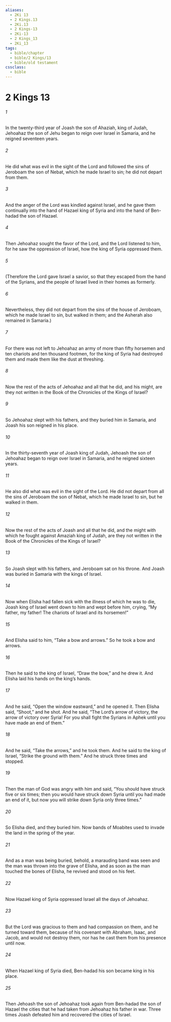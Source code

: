 ```yaml
---
aliases:
  - 2Ki 13
  - 2 Kings.13
  - 2Ki.13
  - 2 Kings-13
  - 2Ki-13
  - 2 Kings_13
  - 2Ki_13
tags:
  - bible/chapter
  - bible/2 Kings/13
  - bible/old testament
cssclass:
  - bible
---
```


# 2 Kings 13

###### 1
In the twenty-third year of Joash the son of Ahaziah, king of Judah, Jehoahaz the son of Jehu began to reign over Israel in Samaria, and he reigned seventeen years.
###### 2
He did what was evil in the sight of the Lord and followed the sins of Jeroboam the son of Nebat, which he made Israel to sin; he did not depart from them.
###### 3
And the anger of the Lord was kindled against Israel, and he gave them continually into the hand of Hazael king of Syria and into the hand of Ben-hadad the son of Hazael.
###### 4
Then Jehoahaz sought the favor of the Lord, and the Lord listened to him, for he saw the oppression of Israel, how the king of Syria oppressed them.
###### 5
(Therefore the Lord gave Israel a savior, so that they escaped from the hand of the Syrians, and the people of Israel lived in their homes as formerly.
###### 6
Nevertheless, they did not depart from the sins of the house of Jeroboam, which he made Israel to sin, but walked in them; and the Asherah also remained in Samaria.)
###### 7
For there was not left to Jehoahaz an army of more than fifty horsemen and ten chariots and ten thousand footmen, for the king of Syria had destroyed them and made them like the dust at threshing.
###### 8
Now the rest of the acts of Jehoahaz and all that he did, and his might, are they not written in the Book of the Chronicles of the Kings of Israel?
###### 9
So Jehoahaz slept with his fathers, and they buried him in Samaria, and Joash his son reigned in his place.
###### 10
In the thirty-seventh year of Joash king of Judah, Jehoash the son of Jehoahaz began to reign over Israel in Samaria, and he reigned sixteen years.
###### 11
He also did what was evil in the sight of the Lord. He did not depart from all the sins of Jeroboam the son of Nebat, which he made Israel to sin, but he walked in them.
###### 12
Now the rest of the acts of Joash and all that he did, and the might with which he fought against Amaziah king of Judah, are they not written in the Book of the Chronicles of the Kings of Israel?
###### 13
So Joash slept with his fathers, and Jeroboam sat on his throne. And Joash was buried in Samaria with the kings of Israel.
###### 14
Now when Elisha had fallen sick with the illness of which he was to die, Joash king of Israel went down to him and wept before him, crying, “My father, my father! The chariots of Israel and its horsemen!”
###### 15
And Elisha said to him, “Take a bow and arrows.” So he took a bow and arrows.
###### 16
Then he said to the king of Israel, “Draw the bow,” and he drew it. And Elisha laid his hands on the king’s hands.
###### 17
And he said, “Open the window eastward,” and he opened it. Then Elisha said, “Shoot,” and he shot. And he said, “The Lord’s arrow of victory, the arrow of victory over Syria! For you shall fight the Syrians in Aphek until you have made an end of them.”
###### 18
And he said, “Take the arrows,” and he took them. And he said to the king of Israel, “Strike the ground with them.” And he struck three times and stopped.
###### 19
Then the man of God was angry with him and said, “You should have struck five or six times; then you would have struck down Syria until you had made an end of it, but now you will strike down Syria only three times.”
###### 20
So Elisha died, and they buried him. Now bands of Moabites used to invade the land in the spring of the year.
###### 21
And as a man was being buried, behold, a marauding band was seen and the man was thrown into the grave of Elisha, and as soon as the man touched the bones of Elisha, he revived and stood on his feet.
###### 22
Now Hazael king of Syria oppressed Israel all the days of Jehoahaz.
###### 23
But the Lord was gracious to them and had compassion on them, and he turned toward them, because of his covenant with Abraham, Isaac, and Jacob, and would not destroy them, nor has he cast them from his presence until now.
###### 24
When Hazael king of Syria died, Ben-hadad his son became king in his place.
###### 25
Then Jehoash the son of Jehoahaz took again from Ben-hadad the son of Hazael the cities that he had taken from Jehoahaz his father in war. Three times Joash defeated him and recovered the cities of Israel.


